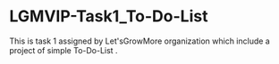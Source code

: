 # LGMVIP-Task1_To-Do-List
This is task 1  assigned by Let'sGrowMore organization which include a project of simple To-Do-List .

